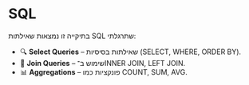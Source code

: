 # SQL

בתיקייה זו נמצאות שאילתות SQL שתרגלתי:

- 🔍 **Select Queries** – שאילתות בסיסיות (SELECT, WHERE, ORDER BY).
- 🔗 **Join Queries** – שימוש ב־INNER JOIN, LEFT JOIN.
- 📊 **Aggregations** – פונקציות כמו COUNT, SUM, AVG.

